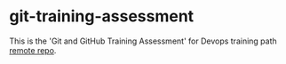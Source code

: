 # git-training-assessment
This is the 'Git and GitHub Training Assessment' for Devops training path
[remote repo](https://github.com/Amal4444/git-training-assessment). 

